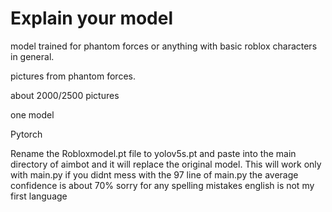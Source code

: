 # Explain your model

model trained for phantom forces or anything with basic roblox characters in general.

pictures from phantom forces.

about 2000/2500 pictures

one model

Pytorch

Rename the Robloxmodel.pt file to yolov5s.pt and paste into the main directory of aimbot and it will replace the original model.
This will work only with main.py if you didnt mess with the 97 line of main.py
the average confidence is about 70%
sorry for any spelling mistakes english is not my first language
